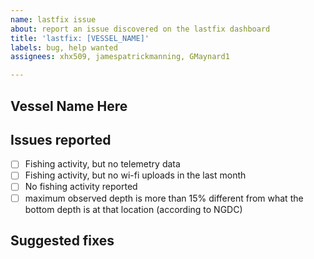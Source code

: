 ```yaml
---
name: lastfix issue
about: report an issue discovered on the lastfix dashboard
title: 'lastfix: [VESSEL_NAME]'
labels: bug, help wanted
assignees: xhx509, jamespatrickmanning, GMaynard1

---
```


## Vessel Name Here

## Issues reported
- [ ] Fishing activity, but no telemetry data
- [ ] Fishing activity, but no wi-fi uploads in the last month
- [ ] No fishing activity reported 
- [ ] maximum observed depth is more than 15% different from what the bottom depth is at that location (according to NGDC)

## Suggested fixes
